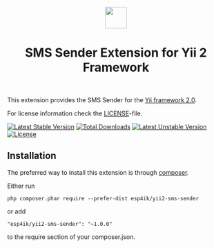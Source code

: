 <p align="center">
    <a href="https://github.com/yiisoft" target="_blank">
        <img src="https://avatars0.githubusercontent.com/u/993323" height="50px">
    </a>
    <h1 align="center">SMS Sender Extension for Yii 2 Framework</h1>
    <br>
</p>

This extension provides the SMS Sender for the [Yii framework 2.0](http://www.yiiframework.com).

For license information check the [LICENSE](LICENSE.md)-file.

[![Latest Stable Version](https://poser.pugx.org/esp4ik/yii2-sms-sender/v/stable)](https://packagist.org/packages/esp4ik/yii2-sms-sender)
[![Total Downloads](https://poser.pugx.org/esp4ik/yii2-sms-sender/downloads)](https://packagist.org/packages/esp4ik/yii2-sms-sender)
[![Latest Unstable Version](https://poser.pugx.org/esp4ik/yii2-sms-sender/v/unstable)](https://packagist.org/packages/esp4ik/yii2-sms-sender)
[![License](https://poser.pugx.org/esp4ik/yii2-sms-sender/license)](https://packagist.org/packages/esp4ik/yii2-sms-sender)


Installation
------------

The preferred way to install this extension is through [composer](http://getcomposer.org/download/).

Either run

```
php composer.phar require --prefer-dist esp4ik/yii2-sms-sender
```

or add

```
"esp4ik/yii2-sms-sender": "~1.0.0"
```

to the require section of your composer.json.